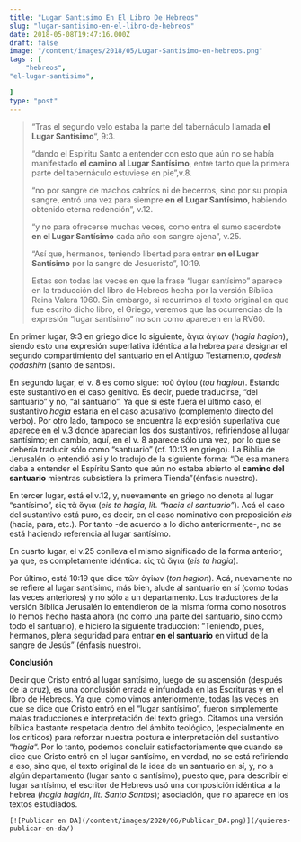 ```yaml
---
title: "Lugar Santisimo En El Libro De Hebreos"
slug: "lugar-santisimo-en-el-libro-de-hebreos"
date: 2018-05-08T19:47:16.000Z
draft: false
image: "/content/images/2018/05/Lugar-Santisimo-en-hebreos.png"
tags : [
    "hebreos",
"el-lugar-santisimo",

]
type: "post"
---
```


   
>  “Tras el segundo velo estaba la parte del tabernáculo llamada **el Lugar Santísimo**“, 9:3.
> 
>  “dando el Espíritu Santo a entender con esto que aún no se había manifestado **el camino al Lugar Santísimo**, entre tanto que la primera parte del tabernáculo estuviese en pie”,v.8.
> 
>  “no por sangre de machos cabríos ni de becerros, sino por su propia sangre, entró una vez para siempre **en el Lugar Santísimo**, habiendo obtenido eterna redención”, v.12.
> 
>  “y no para ofrecerse muchas veces, como entra el sumo sacerdote **en el Lugar Santísimo** cada año con sangre ajena”, v.25.
> 
>  “Así que, hermanos, teniendo libertad para entrar **en el Lugar Santísimo** por la sangre de Jesucristo”, 10:19.
> 
>   Estas son todas las veces en que la frase “lugar santísimo” aparece en la traducción del libro de Hebreos hecha por la versión Bíblica Reina Valera 1960. Sin embargo, si recurrimos al texto original en que fue escrito dicho libro, el Griego, veremos que las ocurrencias de la expresión “lugar santísimo” no son como aparecen en la RV60.

 En primer lugar, 9:3 en griego dice lo siguiente, ἅγια ἁγίων (*hagia hagion*), siendo esto una expresión superlativa idéntica a la hebrea para designar el segundo compartimiento del santuario en el Antiguo Testamento, *qodesh qodashim* (santo de santos).

 En segundo lugar, el v. 8 es como sigue: τοῦ ἁγίου (*tou hagiou*). Estando este sustantivo en el caso genitivo. Es decir, puede traducirse, “del santuario” y no, “al santuario”. Ya que si este fuera el último caso, el sustantivo *hagia* estaría en el caso acusativo (complemento directo del verbo). Por otro lado, tampoco se encuentra la expresión superlativa que aparece en el v.3 donde aparecían los dos sustantivos, refiriéndose al lugar santísimo; en cambio, aquí, en el v. 8 aparece sólo una vez, por lo que se debería traducir sólo como “santuario” (cf. 10:13 en griego). La Biblia de Jerusalén lo entendió así y lo tradujo de la siguiente forma: “De esa manera daba a entender el Espíritu Santo que aún no estaba abierto el **camino del santuario** mientras subsistiera la primera Tienda”(énfasis nuestro).

 En tercer lugar, está el v.12, y, nuevamente en griego no denota al lugar “santísimo”, εἰς τὰ ἅγια (*eis ta hagia, lit. “hacia el santuario”*). Acá el caso del sustantivo está puro, es decir, en el caso nominativo con preposición *eis* (hacia, para, etc.). Por tanto -de acuerdo a lo dicho anteriormente-, no se está haciendo referencia al lugar santísimo.

 En cuarto lugar, el v.25 conlleva el mismo significado de la forma anterior, ya que, es completamente idéntica: εἰς τὰ ἅγια (*eis ta hagia*).

 Por último, está 10:19 que dice τῶν ἁγίων (*ton hagion*). Acá, nuevamente no se refiere al lugar santísimo, más bien, alude al santuario en sí (como todas las veces anteriores) y no sólo a un departamento. Los traductores de la versión Bíblica Jerusalén lo entendieron de la misma forma como nosotros lo hemos hecho hasta ahora (no como una parte del santuario, sino como todo el santuario), e hiciero la siguiente traducción: “Teniendo, pues, hermanos, plena seguridad para entrar **en el santuario** en virtud de la sangre de Jesús” (énfasis nuestro).

 **Conclusión**

 Decir que Cristo entró al lugar santísimo, luego de su ascensión (después de la cruz), es una conclusión errada e infundada en las Escrituras y en el libro de Hebreos. Ya que, como vimos anteriormente, todas las veces en que se dice que Cristo entró en el “lugar santísimo”, fueron simplemente malas traducciones e interpretación del texto griego. Citamos una versión bíblica bastante respetada dentro del ámbito teológico, (especialmente en los críticos) para reforzar nuestra postura e interpretación del sustantivo “*hagia*“. Por lo tanto, podemos concluir satisfactoriamente que cuando se dice que Cristo entró en el lugar santísimo, en verdad, no se está refiriendo a eso, sino que, el texto original da la idea de un santuario en sí, y, no a algún departamento (lugar santo o santísimo), puesto que, para describir el lugar santísimo, el escritor de Hebreos usó una composición idéntica a la hebrea (*hagia hagión*, *lit. Santo Santos*); asociación, que no aparece en los textos estudiados.

    [![Publicar en DA](/content/images/2020/06/Publicar_DA.png)](/quieres-publicar-en-da/) 